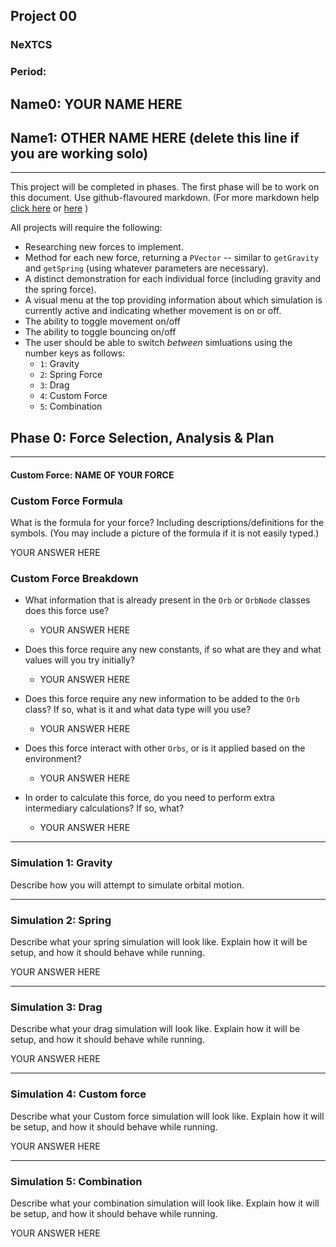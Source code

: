 ## Project 00
### NeXTCS
### Period: 
## Name0: YOUR NAME HERE
## Name1: OTHER NAME HERE (delete this line if you are working solo)
---

This project will be completed in phases. The first phase will be to work on this document. Use github-flavoured markdown. (For more markdown help [click here](https://github.com/adam-p/markdown-here/wiki/Markdown-Cheatsheet) or [here](https://docs.github.com/en/get-started/writing-on-github/getting-started-with-writing-and-formatting-on-github/basic-writing-and-formatting-syntax) )

All projects will require the following:
- Researching new forces to implement.
- Method for each new force, returning a `PVector`  -- similar to `getGravity` and `getSpring` (using whatever parameters are necessary).
- A distinct demonstration for each individual force (including gravity and the spring force).
- A visual menu at the top providing information about which simulation is currently active and indicating whether movement is on or off.
- The ability to toggle movement on/off
- The ability to toggle bouncing on/off
- The user should be able to switch _between_ simluations using the number keys as follows:
  - `1`: Gravity
  - `2`: Spring Force
  - `3`: Drag
  - `4`: Custom Force
  - `5`: Combination


## Phase 0: Force Selection, Analysis & Plan
---------- 

#### Custom Force: NAME OF YOUR FORCE

### Custom Force Formula
What is the formula for your force? Including descriptions/definitions for the symbols. (You may include a picture of the formula if it is not easily typed.)

YOUR ANSWER HERE

### Custom Force Breakdown
- What information that is already present in the `Orb` or `OrbNode` classes does this force use?
  - YOUR ANSWER HERE

- Does this force require any new constants, if so what are they and what values will you try initially?
  - YOUR ANSWER HERE

- Does this force require any new information to be added to the `Orb` class? If so, what is it and what data type will you use?
  - YOUR ANSWER HERE

- Does this force interact with other `Orbs`, or is it applied based on the environment?
  - YOUR ANSWER HERE

- In order to calculate this force, do you need to perform extra intermediary calculations? If so, what?
  - YOUR ANSWER HERE

--- 

### Simulation 1: Gravity
Describe how you will attempt to simulate orbital motion.

--- 

### Simulation 2: Spring
Describe what your spring simulation will look like. Explain how it will be setup, and how it should behave while running.

YOUR ANSWER HERE

--- 

### Simulation 3: Drag
Describe what your drag simulation will look like. Explain how it will be setup, and how it should behave while running.

YOUR ANSWER HERE

--- 

### Simulation 4: Custom force
Describe what your Custom force simulation will look like. Explain how it will be setup, and how it should behave while running.

YOUR ANSWER HERE

--- 

### Simulation 5: Combination
Describe what your combination simulation will look like. Explain how it will be setup, and how it should behave while running.

YOUR ANSWER HERE


